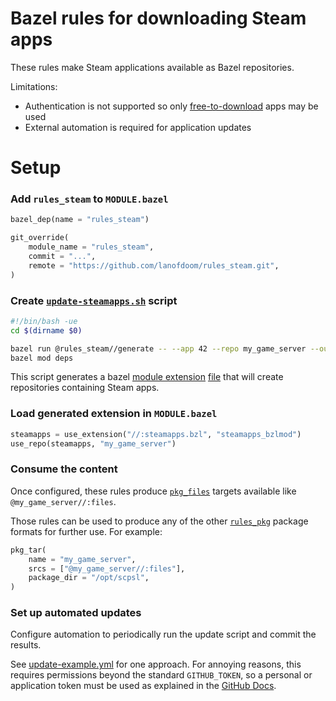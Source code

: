 # Bazel rules for downloading Steam apps

These rules make Steam applications available as Bazel repositories.

Limitations:

- Authentication is not supported so only [free-to-download](https://steamdb.info/sub/17906/apps/) apps may be used
- External automation is required for application updates

# Setup

### Add `rules_steam` to `MODULE.bazel`

```python
bazel_dep(name = "rules_steam")

git_override(
    module_name = "rules_steam",
    commit = "...",
    remote = "https://github.com/lanofdoom/rules_steam.git",
)
```

### Create [`update-steamapps.sh`](examples/update-steamapps.sh) script

```sh
#!/bin/bash -ue
cd $(dirname $0)

bazel run @rules_steam//generate -- --app 42 --repo my_game_server --out $(pwd)/steamapps.bzl
bazel mod deps
```

This script generates a bazel [module extension](https://bazel.build/external/extension) [file](examples/steamapps.bzl) that will create repositories containing Steam apps.

### Load generated extension in `MODULE.bazel`

```python
steamapps = use_extension("//:steamapps.bzl", "steamapps_bzlmod")
use_repo(steamapps, "my_game_server")
```

### Consume the content

Once configured, these rules produce [`pkg_files`](https://bazelbuild.github.io/rules_pkg/latest.html#pkg_files) targets available like `@my_game_server//:files`.

Those rules can be used to produce any of the other [`rules_pkg`](https://bazelbuild.github.io/rules_pkg/latest.html) package formats for further use. For example:

```py
pkg_tar(
    name = "my_game_server",
    srcs = ["@my_game_server//:files"],
    package_dir = "/opt/scpsl",
)
```

### Set up automated updates

Configure automation to periodically run the update script and commit the results.

See [update-example.yml](.github/workflows/update-example.yml) for one approach. For annoying reasons, this requires permissions beyond the standard `GITHUB_TOKEN`, so a personal or application token must be used as explained in the [GitHub Docs](https://docs.github.com/en/actions/security-for-github-actions/security-guides/automatic-token-authentication#granting-additional-permissions).
